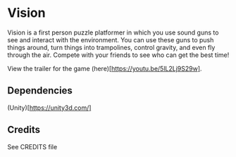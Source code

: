 # Vision
Vision is a first person puzzle platformer in which you use sound guns to see
and interact with the environment. You can use these guns to push things around,
turn things into trampolines, control gravity, and even fly through the air.
Compete with your friends to see who can get the best time!

View the trailer for the game (here)[https://youtu.be/5lL2Lj9S29w].

## Dependencies
(Unity)[https://unity3d.com/]

## Credits
See CREDITS file
